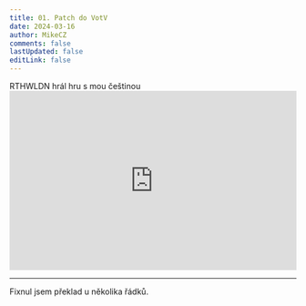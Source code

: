 ```yaml
---
title: 01. Patch do VotV
date: 2024-03-16
author: MikeCZ
comments: false
lastUpdated: false
editLink: false
---
```


<PBlogHeader>
RTHWLDN hrál hru s mou češtinou
</PBlogHeader>

<div style="display: flex; justify-content: space-around;">
<iframe
    width="560"
    height="315"
    src="https://www.youtube.com/embed/QZnkwc-Tabk?si=XsjqlKzAmQ2UhYDh" title="YouTube video player"
    frameborder="0"
    allow="accelerometer; autoplay; clipboard-write; encrypted-media; gyroscope; picture-in-picture; web-share"
    allowfullscreen>
  </iframe>
</div>
<hr>
Fixnul jsem překlad u několika řádků.

